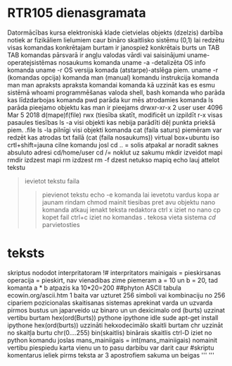# RTR105 dienasgramata
Datormācības kursa elektroniskā klade
cietvielas objekts (dzelzis) darbība notiek ar fizikāliem lielumiem caur bināro skaitlisko sistēmu (0,1)
lai redzētu visas komandas konkrētajam burtam ir janospiež konkrētais burts un TAB TAB
komandas pārsvarā ir angļu valodas vārdi vai saisinājumi
uname-operatejsistēmas nosaukums
komanda uname -a -detalizēta OS info
komanda uname -r OS versija
komada (atstarpe)-atslēga piem. uname -r (komandas opcija)
komanda man (manual) komandu instrukcija
komanda man man apraksts apraksta komandai
komanda kā uzzināt kas es esmu sistēmā whoami
programmēšanas valoda shell, bash
komanda who parāda kas līdzdarbojas
komanda pwd parāda kur mēs atrodamies
komanda ls parāda pieejamo objektu kas man ir pieejams
drwxr-xr-x 2 user user 4096 Mar  5  2018
d(mape)f(file)
rwx (tiesība skatīt, modificēt un izpildīt
r-x visas pasaules tiesības
ls -a visi objekti kas nebija parādīti dēļ punkta priekšā piem. .file
ls -la pilnīgi visi objekti
komanda cat (faila saturs) piemēram var redzēt kas atrodas txt failā  (cat (faila nosaukums))
virtual box+ubuntu iso
crtl+shift=jauna cilne komandu josl
cd .. = solis atpakal
ar noradit saknes absuluto adresi cd/home/user
cd /= noklut uz sakumu
mkdir izveidot mapi
rmdir izdzest mapi
rm izdzest
rm -f dzest netukso mapiq
echo lauj attelot tekstu
> ievietot tekstu faila
>> pievienot tekstu
echo -e komanda lai ievetotu vardus kopa ar jaunam rindam
chmod mainit tiesibas pret avu objektu
nano komanda atkauj ienakt teksta redaktora
ctrl x iziet no nano
cp kopet fail
ctrl+c iziet no komandas
**.** tekosa vieta sistema
*cd* parvietosties
# teksts
skriptus nododot interpritatoram
!# interpritators
mainigais = pieskirsanas operacija
= pieskirt, nav vienadibas zime
piemeram a = 10  un b = 20, tad komanta a * b atpazis ka 10*20=200
##phyton
ASCII tabula ecowin.org/ascii.htm
1 baita var uzturet 256 simboli vai kombinaciju no 256 cipariem
pozicionalas skaitisanas sistemas
aprekinat varda un uzvarda pirmos bustus un japarveido uz binaro un un dexicimalo
ord (burts) uzzinat vertibu burtam
hex(ord(Burts))
pythone
ipythone
idle
sude apt-get install ipythone
hex(ord(burts)) uzzināti hekxodecimālo skaitli burtam
chr uzzināt no skaitļa burtu chr(0....255)
bin(skaitlis) binārais skaitlis
ctrl-D iziet no python komandu joslas
mans_mainiigais = int(mans_mainiigais) nomainit vertibu piespiedu karta
vienu un to pasu darbibu var darit caur #skriptu
komentarus ieliek pirms teksta ar 3 apostrofiem sakuma un beigas '''    '''
